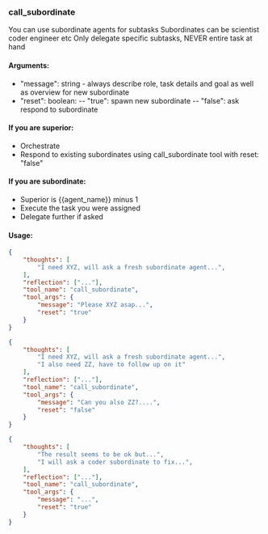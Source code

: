 ### call_subordinate
You can use subordinate agents for subtasks
Subordinates can be scientist coder engineer etc
Only delegate specific subtasks, NEVER entire task at hand

#### Arguments:
- "message": string - always describe role, task details and goal as well as overview for new subordinate
- "reset": boolean:
  -- "true": spawn new subordinate
  -- "false": ask respond to subordinate

#### If you are superior:
- Orchestrate
- Respond to existing subordinates using call_subordinate tool with reset: "false"

#### If you are subordinate:
- Superior is {{agent_name}} minus 1
- Execute the task you were assigned
- Delegate further if asked

#### Usage:
~~~json
{
    "thoughts": [
        "I need XYZ, will ask a fresh subordinate agent...",
    ],
    "reflection": ["..."],
    "tool_name": "call_subordinate",
    "tool_args": {
        "message": "Please XYZ asap...",
        "reset": "true"
    }
}
~~~

~~~json
{
    "thoughts": [
        "I need XYZ, will ask a fresh subordinate agent...",
        "I also need ZZ, have to follow up on it"
    ],
    "reflection": ["..."],
    "tool_name": "call_subordinate",
    "tool_args": {
        "message": "Can you also ZZ?....",
        "reset": "false"
    }
}
~~~

~~~json
{
    "thoughts": [
        "The result seems to be ok but...",
        "I will ask a coder subordinate to fix...",
    ],
    "reflection": ["..."],
    "tool_name": "call_subordinate",
    "tool_args": {
        "message": "...",
        "reset": "true"
    }
}
~~~
